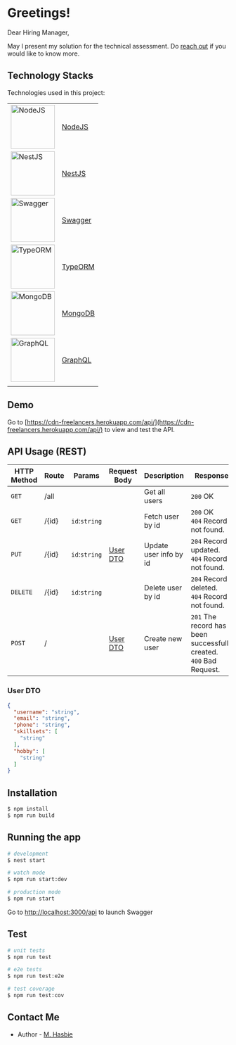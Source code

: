# Greetings!

Dear Hiring Manager,

May I present my solution for the technical assessment. Do [reach out](#contact-me) if you would like to know more.

## Technology Stacks

Technologies used in this project:

|     |     |
| --- | --- |
| <a href="https://nodejs.org/en/" target="blank"><img src="https://upload.wikimedia.org/wikipedia/commons/d/d9/Node.js_logo.svg" width="100" alt="NodeJS" /></a> | [NodeJS](https://nodejs.org/en/) |
| <a href="http://nestjs.com/" target="blank"><img src="https://nestjs.com/img/logo_text.svg" width="100" alt="NestJS" /></a> | [NestJS](http://nestjs.com/)
| <a href="https://swagger.io" target="blank"><img src="https://static1.smartbear.co/swagger/media/assets/images/swagger_logo.svg" width="100" alt="Swagger" /></a> | [Swagger](https://swagger.io) |
| <a href="https://typeorm.io/" target="blank"><img src="https://avatars0.githubusercontent.com/u/20165699?s=200&v=4" width="100" alt="TypeORM" /></a> | [TypeORM](https://typeorm.io/) |
| <a href="https://www.mongodb.com" target="blank"><img src="https://upload.wikimedia.org/wikipedia/commons/9/93/MongoDB_Logo.svg" width="100" alt="MongoDB" /></a> | [MongoDB](https://www.mongodb.com) |
| <a href="https://graphql.org" target="blank"><img src="https://cdn-media-1.freecodecamp.org/images/1*IvCDlfi3vQfgyKO1eFv4jA.png" width="100" alt="GraphQL" /></a> | [GraphQL](https://graphql.org) |
| | |

## Demo

Go to [https://cdn-freelancers.herokuapp.com/api/](https://cdn-freelancers.herokuapp.com/api/) to view and test the API.
 

## API Usage (REST)

| HTTP Method | Route | Params | Request Body | Description | Response |
| ---         | ---   | ---    | ---          | ---         | ---      |
| `GET`         | /all  |        |              | Get all users | `200` OK |
| `GET`         | /{id}  | `id`:`string` |              | Fetch user by id | `200` OK <br/> `404` Record not found. |
| `PUT`         | /{id}  | `id`:`string` | [User DTO](#user-dto)             | Update user info by id | `204` Record updated. <br/> `404` Record not found. |
| `DELETE`      | /{id}  | `id`:`string` |              | Delete user by id | `204` Record deleted. <br/> `404` Record not found. |
| `POST`         | /  |        | [User DTO](#user-dto)             | Create new user | `201` The record has been successfully created. <br/> `400` Bad Request. |

### User DTO

```json
{
  "username": "string",
  "email": "string",
  "phone": "string",
  "skillsets": [
    "string"
  ],
  "hobby": [
    "string"
  ]
}
```

## Installation

```bash
$ npm install
$ npm run build
```

## Running the app

```bash
# development
$ nest start

# watch mode
$ npm run start:dev

# production mode
$ npm run start
```

Go to [http://localhost:3000/api](http://localhost:3000/api) to launch Swagger

## Test

```bash
# unit tests
$ npm run test

# e2e tests
$ npm run test:e2e

# test coverage
$ npm run test:cov
```


## Contact Me

- Author - [M. Hasbie](https://www.linkedin.com/in/mhasbie/)

